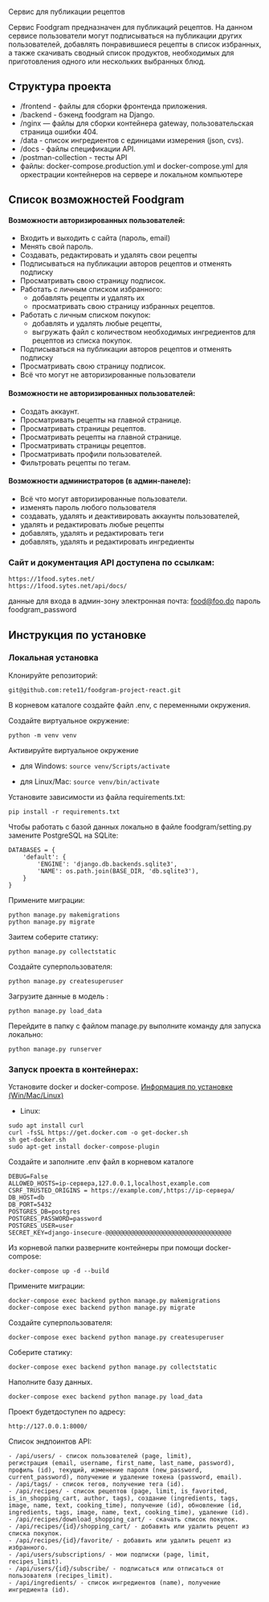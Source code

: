Сервис для публикации рецептов

Cервис Foodgram предназначен для публикаций рецептов. На данном сервисе пользователи могут подписываться на публикации других пользователей, добавлять понравившиеся рецепты в список избранных, а также скачивать сводный список продуктов, необходимых для приготовления одного или нескольких выбранных блюд.


## Структура проекта
 * /frontend - файлы для сборки фронтенда приложения.
 * /backend - бэкенд foodgram на Django.
 * /nginx  — файлы для сборки контейнера gateway, пользовательская страница ошибки 404.
 * /data - список ингредиентов с единицами измерения (json, cvs).
 * /docs - файлы спецификации API.
 * /postman-collection - тесты API
 * файлы: docker-compose.production.yml и docker-compose.yml для оркестрации контейнеров на сервере и локальном компьютере


## Список возможностей Foodgram

#### Возможности авторизированных пользователей:
- Входить и выходить с сайта (пароль, email)
- Менять свой пароль.
- Создавать, редактировать и удалять свои рецепты
- Подписываться на публикации авторов рецептов и отменять подписку
- Просматривать свою страницу подписок.
- Работать с личным списком избранного:
  - добавлять рецепты и удалять их 
  - просматривать свою страницу избранных рецептов.
- Работать с личным списком покупок: 
  - добавлять и удалять любые рецепты, 
  - выгружать файл с количеством необходимых ингредиентов для рецептов из списка покупок.
- Подписываться на публикации авторов рецептов и отменять подписку
- Просматривать свою страницу подписок.
- Всё что могут не авторизированные пользователи

#### Возможности не авторизированных пользователей:
- Создать аккаунт.
- Просматривать рецепты на главной странице.
- Просматривать страницы рецептов.
- Просматривать рецепты на главной странице.
- Просматривать страницы рецептов.
- Просматривать профили пользователей.
- Фильтровать рецепты по тегам.

#### Возможности администраторов (в админ-панеле):
- Всё что могут авторизированные пользователи.
- изменять пароль любого пользователя
- создавать, удалять и деактивировать аккаунты пользователей,
- удалять и редактировать любые рецепты 
- добавлять, удалять и редактировать теги
- добавлять, удалять и редактировать ингредиенты


### Сайт и документация API доступена по ссылкам:

```
https://1food.sytes.net/
https://1food.sytes.net/api/docs/
```
данные для входа в админ-зону
электронная почта: 
food@foo.do
пароль
foodgram_password

## Инструкция по установке
### Локальная установка
Клонируйте репозиторий:
```
git@github.com:rete11/foodgram-project-react.git
```

В корневом каталоге создайте файл .env, с переменными окружения.

Создайте виртуальное окружение:
```
python -m venv venv
```
Активируйте виртуальное окружение

* для Windows:
```source venv/Scripts/activate```

* для Linux/Mac:
```source venv/bin/activate```

Установите зависимости из файла requirements.txt:
```
pip install -r requirements.txt
```
Чтобы работать с базой данных локально в файле foodgram/setting.py замените PostgreSQL на  SQLite:
```
DATABASES = {
    'default': {
        'ENGINE': 'django.db.backends.sqlite3',
        'NAME': os.path.join(BASE_DIR, 'db.sqlite3'),
    }
}
```

Примените миграции:
```
python manage.py makemigrations
python manage.py migrate
```
Заитем соберите статику:
```
python manage.py collectstatic
```
Создайте суперпользователя:
```
python manage.py createsuperuser
```
Загрузите данные в модель :
```
python manage.py load_data
```
Перейдите в папку с файлом manage.py выполните команду для запуска локально:
```
python manage.py runserver
```


### Запуск проекта в контейнерах:

Установите docker и docker-compose.
[Информация по установке (Win/Mac/Linux)](https://docs.docker.com/compose/install/)

- Linux:
```
sudo apt install curl                                   
curl -fsSL https://get.docker.com -o get-docker.sh      
sh get-docker.sh                                        
sudo apt-get install docker-compose-plugin              
```


Cоздайте и заполните .env файл в корневом каталоге 
```
DEBUG=False
ALLOWED_HOSTS=ip-сервера,127.0.0.1,localhost,example.com
CSRF_TRUSTED_ORIGINS = https://example.com/,https://ip-сервера/
DB_HOST=db
DB_PORT=5432
POSTGRES_DB=postgres
POSTGRES_PASSWORD=password
POSTGRES_USER=user
SECRET_KEY=django-insecure-@@@@@@@@@@@@@@@@@@@@@@@@@@@@@@@@@@@
```
Из корневой папки разверните контейнеры при помощи docker-compose:
```
docker-compose up -d --build
```
Примените миграции:
```
docker-compose exec backend python manage.py makemigrations
docker-compose exec backend python manage.py migrate
```
Создайте суперпользователя:
```
docker-compose exec backend python manage.py createsuperuser
```
Соберите статику:
```
docker-compose exec backend python manage.py collectstatic
```
Наполните базу данных. 
```
docker-compose exec backend python manage.py load_data
```
Проект будетдоступен по адресу:
```
http://127.0.0.1:8000/
```

Cписок эндпоинтов API:
```
- /api/users/ - список пользователей (page, limit), 
регистрация (email, username, first_name, last_name, password), 
профиль (id), текущий, изменение пароля (new_password, current_password), получение и удаление токена (password, email).
- /api/tags/ - список тегов, получение тега (id).
- /api/recipes/ - список рецептов (page, limit, is_favorited, is_in_shopping_cart, author, tags), создание (ingredients, tags, image, name, text, cooking_time), получение (id), обновление (id, ingredients, tags, image, name, text, cooking_time), удаление (id).
- /api/recipes/download_shopping_cart/ - скачать список покупок.
- /api/recipes/{id}/shopping_cart/ - добавить или удалить рецепт из списка покупок.
- /api/recipes/{id}/favorite/ - добавить или удалить рецепт из избранного.
- /api/users/subscriptions/ - мои подписки (page, limit, recipes_limit).
- /api/users/{id}/subscribe/ - подписаться или отписаться от пользователя (recipes_limit).
- /api/ingredients/ - список ингредиентов (name), получение ингредиента (id).
```
